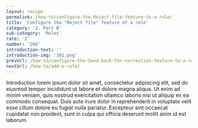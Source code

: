 ```yaml
---
layout: recipe
permalink: /how-to/configure-the-Reject-file-feature-to-a-role/
title: 'Configure the "Reject file" feature of a role'
category: '2. Part B'
sub-category: 'Roles'
rate: '2'
number: '206'
introduction-text: ''
introduction-img: '101.png'
prevUrl: /how-to/configure-the-Send-back-for-correction-feature-to-a-role/
nextUrl: /how-to/add-a-role/
---
```


Introduction lorem ipsum dolor sit amet, consectetur adipiscing elit, sed do eiusmod tempor incididunt ut labore et dolore magna aliqua. Ut enim ad minim veniam, quis nostrud exercitation ullamco laboris nisi ut aliquip ex ea commodo consequat. Duis aute irure dolor in reprehenderit in voluptate velit esse cillum dolore eu fugiat nulla pariatur. Excepteur sint occaecat cupidatat non proident, sunt in culpa qui officia deserunt mollit anim id est laborum.

